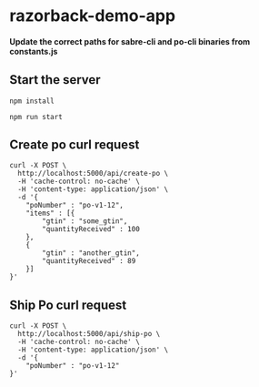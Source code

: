 # razorback-demo-app

#### Update the correct paths for sabre-cli and po-cli binaries from constants.js

## Start the server

`npm install`

`npm run start`

## Create po curl request
```
curl -X POST \
  http://localhost:5000/api/create-po \
  -H 'cache-control: no-cache' \
  -H 'content-type: application/json' \
  -d '{
	"poNumber" : "po-v1-12",
	"items" : [{
        "gtin" : "some_gtin",
        "quantityReceived" : 100
    },
    {
        "gtin" : "another_gtin",
        "quantityReceived" : 89
    }]
}'
```

## Ship Po curl request

```
curl -X POST \
  http://localhost:5000/api/ship-po \
  -H 'cache-control: no-cache' \
  -H 'content-type: application/json' \
  -d '{
	"poNumber" : "po-v1-12"
}'
```

